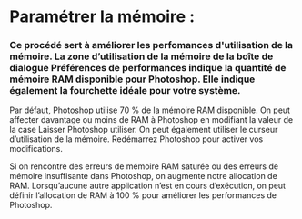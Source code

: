 # Paramétrer la mémoire :

### Ce procédé sert à améliorer les perfomances d'utilisation de la mémoire. La zone d’utilisation de la mémoire de la boîte de dialogue Préférences de performances indique la quantité de mémoire RAM disponible pour Photoshop. Elle indique également la fourchette idéale pour votre système. 
Par défaut, Photoshop utilise 70 % de la mémoire RAM disponible.
On peut affecter davantage ou moins de RAM à Photoshop en modifiant la valeur de la case Laisser Photoshop utiliser. 
On peut également utiliser le curseur d’utilisation de la mémoire. Redémarrez Photoshop pour activer vos modifications.

Si on rencontre des erreurs de mémoire RAM saturée ou des erreurs de mémoire insuffisante dans Photoshop, on augmente notre allocation de RAM. Lorsqu’aucune autre application n’est en cours d’exécution, on peut définir l’allocation de RAM à 100 % pour améliorer les performances de Photoshop.
